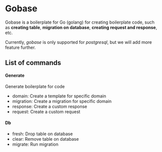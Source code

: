 # Gobase

Gobase is a boilerplate for Go (golang) for creating boilerplate code, such as **creating table**, 
**migration on database**, **creating request and response**, etc.

Currently, *gobase* is only supported for _postgresql_, but we will add more feature further. 

## List of commands
#### Generate
Generate boilerplate for code
* domain: Create a template for specific domain
* migration: Create a migration for specific domain
* response: Create a custom response
* request: Create a custom request

#### Db
* fresh: Drop table on database
* clear: Remove table on database
* migrate: Run migration






